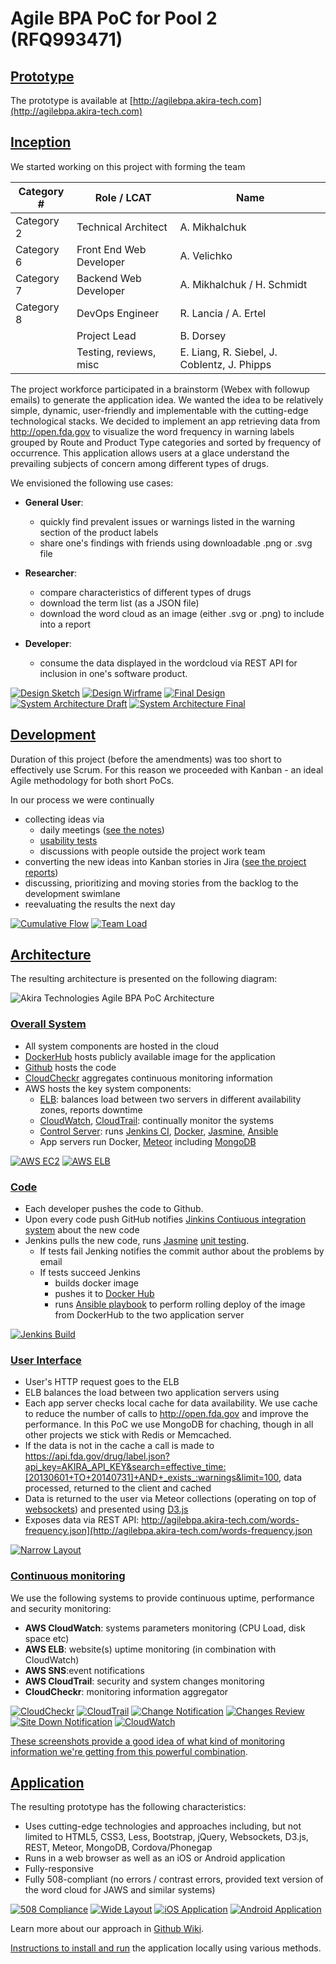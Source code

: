 # Agile BPA PoC for Pool 2 (RFQ993471)

## [Prototype](http://agilebpa.akira-tech.com)

The prototype is available at [http://agilebpa.akira-tech.com](http://agilebpa.akira-tech.com)

## [Inception](https://github.com/akira-tech/RFQ993471/tree/master/doc/design)

We started working on this project with forming the team

Category # | Role / LCAT              | Name
-----------|--------------------------|----------------------------
Category 2 | Technical Architect      | A. Mikhalchuk
Category 6 | Front End Web Developer  | A. Velichko
Category 7 | Backend Web Developer    | A. Mikhalchuk / H. Schmidt
Category 8 | DevOps Engineer          | R. Lancia / A. Ertel
           | Project Lead             | B. Dorsey
           | Testing, reviews, misc   | E. Liang, R. Siebel, J. Coblentz, J. Phipps

The project workforce participated in a brainstorm (Webex with followup emails) to generate the application idea.
We wanted the idea to be relatively simple, dynamic, user-friendly and implementable with the cutting-edge technological stacks.
We decided to implement an app retrieving data from http://open.fda.gov to visualize the word frequency in warning labels grouped by Route and Product Type categories and sorted by frequency of occurrence.
This application allows users at a glace understand the prevailing subjects of concern among different types of drugs.

We envisioned the following use cases:

* __General User__:
  - quickly find prevalent issues or warnings listed in the warning section of the product labels
  - share one's findings with friends using downloadable .png or .svg file

* __Researcher__:
  - compare characteristics of different types of drugs
  - download the term list (as a JSON file)
  - download the word cloud as an image (either .svg or .png) to include into a report

* __Developer__:
  - consume the data displayed in the wordcloud via REST API for inclusion in one's software product.

[![Design Sketch](https://github.com/akira-tech/RFQ993471/blob/master/doc/thumbnails/1_sketch_tn.jpg)](https://github.com/akira-tech/RFQ993471/blob/master/doc/design/1_sketch.jpg)
[![Design Wirframe](https://github.com/akira-tech/RFQ993471/blob/master/doc/thumbnails/2_wireframe_tn.png)](https://github.com/akira-tech/RFQ993471/blob/master/doc/design/2_wireframe.png)
[![Final Design](https://github.com/akira-tech/RFQ993471/blob/master/doc/thumbnails/3_design_2_tn.jpg)](https://github.com/akira-tech/RFQ993471/blob/master/doc/design/3_design_2.jpg)
[![System Architecture Draft](https://github.com/akira-tech/RFQ993471/blob/master/doc/thumbnails/1_draft_tn.jpg)](https://github.com/akira-tech/RFQ993471/blob/master/doc/architecture/1_draft.jpg)
[![System Architecture Final](https://github.com/akira-tech/RFQ993471/blob/master/doc/thumbnails/architecture_tn.png)](https://github.com/akira-tech/RFQ993471/blob/master/doc/architecture/architecture.png)


## [Development](https://github.com/akira-tech/RFQ993471/tree/master/doc/reports)

Duration of this project (before the amendments) was too short to effectively use Scrum.
For this reason we proceeded with Kanban - an ideal Agile methodology for both short PoCs.

In our process we were continually
* collecting ideas via
  - daily meetings ([see the notes](https://github.com/akira-tech/RFQ993471/wiki/Meeting-Minutes))
  - [usability tests](https://github.com/akira-tech/RFQ993471/tree/master/doc/usability_test/2015062901)
  - discussions with people outside the project work team
* converting the new ideas into Kanban stories in Jira ([see the project reports](https://github.com/akira-tech/RFQ993471/tree/master/doc/reports))
* discussing, prioritizing and moving stories from the backlog to the development swimlane
* reevaluating the results the next day

[![Cumulative Flow](https://github.com/akira-tech/RFQ993471/blob/master/doc/thumbnails/cumulative_flow_tn.png)](https://github.com/akira-tech/RFQ993471/blob/master/doc/reports/GSA-18F%20Cumulative%20Flow%20Diagram.pdf)
[![Team Load](https://github.com/akira-tech/RFQ993471/blob/master/doc/thumbnails/team_tn.png)](https://github.com/akira-tech/RFQ993471/blob/master/doc/reports/GSA-18F%20Pie%20Chart%20Assignees.pdf)

## [Architecture](https://github.com/akira-tech/RFQ993471/tree/master/doc/architecture)

The resulting architecture is presented on the following diagram:

![Akira Technologies Agile BPA PoC Architecture](https://github.com/akira-tech/RFQ993471/blob/master/doc/architecture/architecture.png)

### [Overall System](https://github.com/akira-tech/RFQ993471/tree/master/doc/architecture)

* All system components are hosted in the cloud
* [DockerHub](https://hub.docker.com/) hosts publicly available image for the application
* [Github](https://github.com/akira-tech/RFQ993471) hosts the code
* [CloudCheckr](http://cloudcheckr.com/) aggregates continuous monitoring information
* AWS hosts the key system components:
  * [ELB](http://aws.amazon.com/elasticloadbalancing/): balances load between two servers in different availability zones, reports downtime
  * [CloudWatch](http://aws.amazon.com/cloudwatch/), [CloudTrail](http://aws.amazon.com/cloudtrail/): continually monitor the systems
  * [Control Server](http://agilebpa-ci.akira-tech.com:8080/): runs [Jenkins CI](https://jenkins-ci.org/), [Docker](https://www.docker.com/), [Jasmine](http://jasmine.github.io/), [Ansible](http://www.ansible.com/home)
  * App servers run Docker, [Meteor](https://www.meteor.com/) including [MongoDB](https://www.mongodb.com/)

[![AWS EC2](https://github.com/akira-tech/RFQ993471/blob/master/doc/thumbnails/aws_ec2_tn.png)](https://github.com/akira-tech/RFQ993471/blob/master/doc/architecture/aws_ec2.png)
[![AWS ELB](https://github.com/akira-tech/RFQ993471/blob/master/doc/thumbnails/aws_elb_tn.png)](https://github.com/akira-tech/RFQ993471/blob/master/doc/architecture/aws_elb.png)

### [Code](https://github.com/akira-tech/RFQ993471/tree/master/doc/continuous_integration)

* Each developer pushes the code to Github.
* Upon every code push GitHub notifies [Jinkins Contiuous integration system](http://agilebpa-ci.akira-tech.com:8080) about the new code
* Jenkins pulls the new code, runs [Jasmine](http://jasmine.github.io/) [unit testing](/tests).
  * If tests fail Jenking notifies the commit author about the problems by email
  * If tests succeed Jenkins
    * builds docker image
    * pushes it to [Docker Hub](https://registry.hub.docker.com/u/akiratech/rfq993471/)
    * runs [Ansible playbook](https://github.com/akira-tech/RFQ993471/blob/master/playbook.yml) to perform rolling deploy of the image from DockerHub to the two application server

[![Jenkins Build](https://github.com/akira-tech/RFQ993471/blob/master/doc/thumbnails/jenkins_build_tn.png)](https://github.com/akira-tech/RFQ993471/blob/master/doc/continuous_integration/full_log.txt)


### [User Interface](https://github.com/akira-tech/RFQ993471/tree/master/doc/design)

* User's HTTP request goes to the ELB
* ELB balances the load between two application servers using
* Each app server checks local cache for data availability. We use cache to reduce the number of calls to http://open.fda.gov and improve the performance. In this PoC we use MongoDB for chaching, though in all other projects we stick with Redis or Memcached.
* If the data is not in the cache a call is made to https://api.fda.gov/drug/label.json?api_key=AKIRA_API_KEY&search=effective_time:[20130601+TO+20140731]+AND+_exists_:warnings&limit=100, data processed, returned to the client and cached
* Data is returned to the user via Meteor collections (operating on top of [websockets](http://www.websocket.org/)) and presented using [D3.js](http://d3js.org/)
* Exposes data via REST API: http://agilebpa.akira-tech.com/words-frequency.json](http://agilebpa.akira-tech.com/words-frequency.json

[![Narrow Layout](https://github.com/akira-tech/RFQ993471/blob/master/doc/thumbnails/chrome_narrow_tn.png)](https://github.com/akira-tech/RFQ993471/blob/master/doc/responsive_and_multiplatform/chrome_narrow_1.png)

### [Continuous monitoring](https://github.com/akira-tech/RFQ993471/tree/master/doc/continuous_monitoring)

We use the following systems to provide continuous uptime, performance and security monitoring:
* __AWS CloudWatch__: systems parameters monitoring (CPU Load, disk space etc)
* __AWS ELB__: website(s) uptime monitoring (in combination with CloudWatch)
* __AWS SNS__:event notifications
* __AWS CloudTrail__: security and system changes monitoring
* __CloudCheckr__: monitoring information aggregator

[![CloudCheckr](https://github.com/akira-tech/RFQ993471/blob/master/doc/thumbnails/cloud_checkr_tn.png)](https://github.com/akira-tech/RFQ993471/blob/master/doc/continuous_monitoring/cloud_checkr.png)
[![CloudTrail](https://github.com/akira-tech/RFQ993471/blob/master/doc/thumbnails/cloud_trail_tn.png)](https://github.com/akira-tech/RFQ993471/blob/master/doc/continuous_monitoring/cloud_trail.png)
[![Change Notification](https://github.com/akira-tech/RFQ993471/blob/master/doc/thumbnails/change_notification_tn.png)](https://github.com/akira-tech/RFQ993471/blob/master/doc/continuous_monitoring/change_notification.png)
[![Changes Review](https://github.com/akira-tech/RFQ993471/blob/master/doc/thumbnails/review_tn.png)](https://github.com/akira-tech/RFQ993471/blob/master/doc/continuous_monitoring/review.png)
[![Site Down Notification](https://github.com/akira-tech/RFQ993471/blob/master/doc/thumbnails/site_down_tn.png)](https://github.com/akira-tech/RFQ993471/blob/master/doc/continuous_monitoring/site_down.png)
[![CloudWatch](https://github.com/akira-tech/RFQ993471/blob/master/doc/thumbnails/cloud_watch_tn.png)](https://github.com/akira-tech/RFQ993471/blob/master/doc/continuous_monitoring/cloud_watch.png)


[These screenshots provide a good idea of what kind of monitoring information we're getting from this powerful combination](/doc/continuous_monitoring).

## [Application](https://github.com/akira-tech/RFQ993471/tree/master/doc/responsive_and_multiplatform)

The resulting prototype has the following characteristics:
* Uses cutting-edge technologies and approaches including, but not limited to HTML5, CSS3, Less, Bootstrap, jQuery, Websockets, D3.js, REST, Meteor, MongoDB, Cordova/Phonegap
* Runs in a web browser as well as an iOS or Android application
* Fully-responsive
* Fully 508-compliant (no errors / contrast errors, provided text version of the word cloud for JAWS and similar systems)

[![508 Compliance](https://github.com/akira-tech/RFQ993471/blob/master/doc/thumbnails/508_tn.png)](https://github.com/akira-tech/RFQ993471/blob/master/doc/508/508.png)
[![Wide Layout](https://github.com/akira-tech/RFQ993471/blob/master/doc/thumbnails/chrome_wide_tn.png)](https://github.com/akira-tech/RFQ993471/blob/master/doc/responsive_and_multiplatform/chrome_wide_2.png)
[![iOS Application](https://github.com/akira-tech/RFQ993471/blob/master/doc/thumbnails/ios_tn.png)](https://github.com/akira-tech/RFQ993471/blob/master/doc/responsive_and_multiplatform/ios_1.png)
[![Android Application](https://github.com/akira-tech/RFQ993471/blob/master/doc/thumbnails/android_tn.png)](https://github.com/akira-tech/RFQ993471/blob/master/doc/responsive_and_multiplatform/android.png)

Learn more about our approach in [Github Wiki](https://github.com/akira-tech/RFQ993471/wiki).

[Instructions to install and run](https://github.com/akira-tech/RFQ993471/wiki/Installing-and-Running-the-Application) the application locally using various methods.
